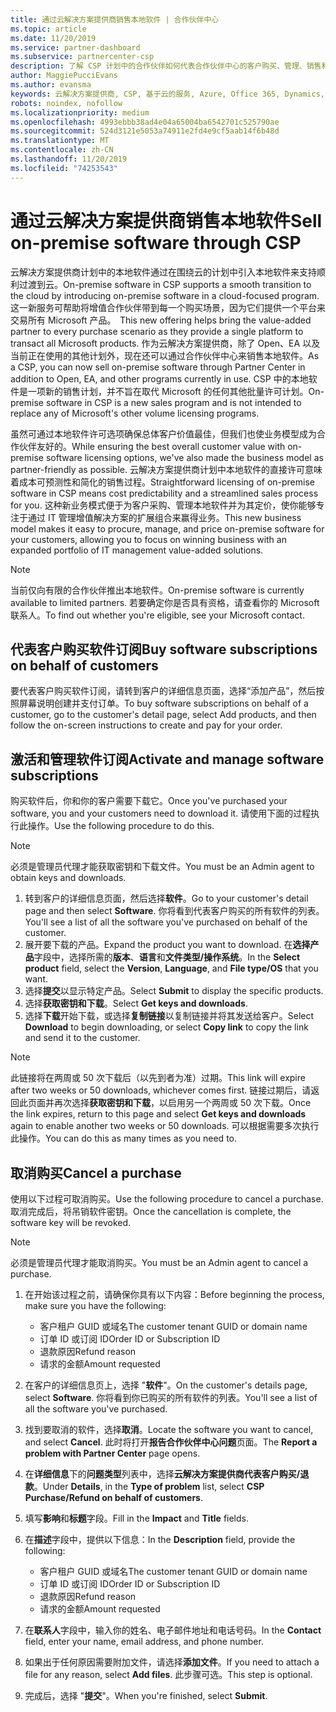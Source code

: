 ```yaml
---
title: 通过云解决方案提供商销售本地软件 | 合作伙伴中心
ms.topic: article
ms.date: 11/20/2019
ms.service: partner-dashboard
ms.subservice: partnercenter-csp
description: 了解 CSP 计划中的合作伙伴如何代表合作伙伴中心的客户购买、管理、销售和取消本地软件订阅。
author: MaggiePucciEvans
ms.author: evansma
keywords: 云解决方案提供商, CSP, 基于云的服务, Azure, Office 365, Dynamics, CSP 合作伙伴, 通过云解决方案提供商计划销售, 直接合作伙伴, 直接云解决方案提供商合作伙伴, 间接云解决方案提供商经销商, 直接云解决方案提供商, 间接云解决方案提供商, 直接模式, 间接模式, 间接经销商, 间接提供商, 提供商, 分销商, 云解决方案提供商计划
robots: noindex, nofollow
ms.localizationpriority: medium
ms.openlocfilehash: 4993ebbb38ad4e04a65004ba6542701c525790ae
ms.sourcegitcommit: 524d3121e5053a74911e2fd4e9cf5aab14f6b48d
ms.translationtype: MT
ms.contentlocale: zh-CN
ms.lasthandoff: 11/20/2019
ms.locfileid: "74253543"
---
```

# <a name="sell-on-premise-software-through-csp"></a><span data-ttu-id="29dd3-104">通过云解决方案提供商销售本地软件</span><span class="sxs-lookup"><span data-stu-id="29dd3-104">Sell on-premise software through CSP</span></span>

<span data-ttu-id="29dd3-105">云解决方案提供商计划中的本地软件通过在围绕云的计划中引入本地软件来支持顺利过渡到云。</span><span class="sxs-lookup"><span data-stu-id="29dd3-105">On-premise software in CSP supports a smooth transition to the cloud by introducing on-premise software in a cloud-focused program.</span></span><span data-ttu-id="29dd3-106">  这一新服务可帮助将增值合作伙伴带到每一个购买场景，因为它们提供一个平台来交易所有 Microsoft 产品。</span><span class="sxs-lookup"><span data-stu-id="29dd3-106">  This new offering helps bring the value-added partner to every purchase scenario as they provide a single platform to transact all Microsoft products.</span></span> <span data-ttu-id="29dd3-107">作为云解决方案提供商，除了 Open、EA 以及当前正在使用的其他计划外，现在还可以通过合作伙伴中心来销售本地软件。</span><span class="sxs-lookup"><span data-stu-id="29dd3-107">As a CSP, you can now sell on-premise software through Partner Center in addition to Open, EA, and other programs currently in use.</span></span> <span data-ttu-id="29dd3-108">CSP 中的本地软件是一项新的销售计划，并不旨在取代 Microsoft 的任何其他批量许可计划。</span><span class="sxs-lookup"><span data-stu-id="29dd3-108">On-premise software in CSP is a new sales program and is not intended to replace any of Microsoft's other volume licensing programs.</span></span> 
 
<span data-ttu-id="29dd3-109">虽然可通过本地软件许可选项确保总体客户价值最佳，但我们也使业务模型成为合作伙伴友好的。</span><span class="sxs-lookup"><span data-stu-id="29dd3-109">While ensuring the best overall customer value with on-premise software licensing options, we've also made the business model as partner-friendly as possible.</span></span> <span data-ttu-id="29dd3-110">云解决方案提供商计划中本地软件的直接许可意味着成本可预测性和简化的销售过程。</span><span class="sxs-lookup"><span data-stu-id="29dd3-110">Straightforward licensing of on-premise software in CSP means cost predictability and a streamlined sales process for you.</span></span> <span data-ttu-id="29dd3-111">这种新业务模式便于为客户采购、管理本地软件并为其定价，使你能够专注于通过 IT 管理增值解决方案的扩展组合来赢得业务。</span><span class="sxs-lookup"><span data-stu-id="29dd3-111">This new business model makes it easy to procure, manage, and price on-premise software for your customers, allowing you to focus on winning business with an expanded portfolio of IT management value-added solutions.</span></span> 

>[!NOTE]
><span data-ttu-id="29dd3-112">当前仅向有限的合作伙伴推出本地软件。</span><span class="sxs-lookup"><span data-stu-id="29dd3-112">On-premise software is currently available to limited partners.</span></span> <span data-ttu-id="29dd3-113">若要确定你是否具有资格，请查看你的 Microsoft 联系人。</span><span class="sxs-lookup"><span data-stu-id="29dd3-113">To find out whether you're eligible, see your Microsoft contact.</span></span> 


## <a name="buy-software-subscriptions-on-behalf-of-customers"></a><span data-ttu-id="29dd3-114">代表客户购买软件订阅</span><span class="sxs-lookup"><span data-stu-id="29dd3-114">Buy software subscriptions on behalf of customers</span></span>

<span data-ttu-id="29dd3-115">要代表客户购买软件订阅，请转到客户的详细信息页面，选择“添加产品”，然后按照屏幕说明创建并支付订单。</span><span class="sxs-lookup"><span data-stu-id="29dd3-115">To buy software subscriptions on behalf of a customer, go to the customer's detail page, select Add products, and then follow the on-screen instructions to create and pay for your order.</span></span>

## <a name="activate-and-manage-software-subscriptions"></a><span data-ttu-id="29dd3-116">激活和管理软件订阅</span><span class="sxs-lookup"><span data-stu-id="29dd3-116">Activate and manage software subscriptions</span></span>

<span data-ttu-id="29dd3-117">购买软件后，你和你的客户需要下载它。</span><span class="sxs-lookup"><span data-stu-id="29dd3-117">Once you've purchased your software, you and your customers need to download it.</span></span> <span data-ttu-id="29dd3-118">请使用下面的过程执行此操作。</span><span class="sxs-lookup"><span data-stu-id="29dd3-118">Use the following procedure to do this.</span></span> 

>[!NOTE]
><span data-ttu-id="29dd3-119">必须是管理员代理才能获取密钥和下载文件。</span><span class="sxs-lookup"><span data-stu-id="29dd3-119">You must be an Admin agent to obtain keys and downloads.</span></span> 

1. <span data-ttu-id="29dd3-120">转到客户的详细信息页面，然后选择**软件**。</span><span class="sxs-lookup"><span data-stu-id="29dd3-120">Go to your customer's detail page and then select **Software**.</span></span> <span data-ttu-id="29dd3-121">你将看到代表客户购买的所有软件的列表。</span><span class="sxs-lookup"><span data-stu-id="29dd3-121">You'll see a list of all the software you've purchased on behalf of the customer.</span></span> 
2.  <span data-ttu-id="29dd3-122">展开要下载的产品。</span><span class="sxs-lookup"><span data-stu-id="29dd3-122">Expand the product you want to download.</span></span> <span data-ttu-id="29dd3-123">在**选择产品**字段中，选择所需的**版本**、**语言**和**文件类型/操作系统**。</span><span class="sxs-lookup"><span data-stu-id="29dd3-123">In the **Select product** field, select the **Version**, **Language**, and **File type/OS** that you want.</span></span> 
3.  <span data-ttu-id="29dd3-124">选择**提交**以显示特定产品。</span><span class="sxs-lookup"><span data-stu-id="29dd3-124">Select **Submit** to display the specific products.</span></span> 
4.  <span data-ttu-id="29dd3-125">选择**获取密钥和下载**。</span><span class="sxs-lookup"><span data-stu-id="29dd3-125">Select **Get keys and downloads**.</span></span> 
5.  <span data-ttu-id="29dd3-126">选择**下载**开始下载，或选择**复制链接**以复制链接并将其发送给客户。</span><span class="sxs-lookup"><span data-stu-id="29dd3-126">Select **Download** to begin downloading, or select **Copy link** to copy the link and send it to the customer.</span></span> 

>[!NOTE]
><span data-ttu-id="29dd3-127">此链接将在两周或 50 次下载后（以先到者为准）过期。</span><span class="sxs-lookup"><span data-stu-id="29dd3-127">This link will expire after two weeks or 50 downloads, whichever comes first.</span></span> <span data-ttu-id="29dd3-128">链接过期后，请返回此页面并再次选择**获取密钥和下载**，以启用另一个两周或 50 次下载。</span><span class="sxs-lookup"><span data-stu-id="29dd3-128">Once the link expires, return to this page and select **Get keys and downloads** again to enable another two weeks or 50 downloads.</span></span> <span data-ttu-id="29dd3-129">可以根据需要多次执行此操作。</span><span class="sxs-lookup"><span data-stu-id="29dd3-129">You can do this as many times as you need to.</span></span> 


## <a name="cancel-a-purchase"></a><span data-ttu-id="29dd3-130">取消购买</span><span class="sxs-lookup"><span data-stu-id="29dd3-130">Cancel a purchase</span></span>
<span data-ttu-id="29dd3-131">使用以下过程可取消购买。</span><span class="sxs-lookup"><span data-stu-id="29dd3-131">Use the following procedure to cancel a purchase.</span></span> <span data-ttu-id="29dd3-132">取消完成后，将吊销软件密钥。</span><span class="sxs-lookup"><span data-stu-id="29dd3-132">Once the cancellation is complete, the software key will be revoked.</span></span> 

>[!NOTE]
><span data-ttu-id="29dd3-133">必须是管理员代理才能取消购买。</span><span class="sxs-lookup"><span data-stu-id="29dd3-133">You must be an Admin agent to cancel a purchase.</span></span> 

1.  <span data-ttu-id="29dd3-134">在开始该过程之前，请确保你具有以下内容：</span><span class="sxs-lookup"><span data-stu-id="29dd3-134">Before beginning the process, make sure you have the following:</span></span> 
    -   <span data-ttu-id="29dd3-135">客户租户 GUID 或域名</span><span class="sxs-lookup"><span data-stu-id="29dd3-135">The customer tenant GUID or domain name</span></span>
    -   <span data-ttu-id="29dd3-136">订单 ID 或订阅 ID</span><span class="sxs-lookup"><span data-stu-id="29dd3-136">Order ID or Subscription ID</span></span>
    -   <span data-ttu-id="29dd3-137">退款原因</span><span class="sxs-lookup"><span data-stu-id="29dd3-137">Refund reason</span></span>
    -   <span data-ttu-id="29dd3-138">请求的金额</span><span class="sxs-lookup"><span data-stu-id="29dd3-138">Amount requested</span></span>

2.  <span data-ttu-id="29dd3-139">在客户的详细信息页上，选择 "**软件**"。</span><span class="sxs-lookup"><span data-stu-id="29dd3-139">On the customer's details page, select **Software**.</span></span> <span data-ttu-id="29dd3-140">你将看到你已购买的所有软件的列表。</span><span class="sxs-lookup"><span data-stu-id="29dd3-140">You'll see a list of all the software you've purchased.</span></span> 

3.  <span data-ttu-id="29dd3-141">找到要取消的软件，选择**取消**。</span><span class="sxs-lookup"><span data-stu-id="29dd3-141">Locate the software you want to cancel, and select **Cancel**.</span></span> <span data-ttu-id="29dd3-142">此时将打开**报告合作伙伴中心问题**页面。</span><span class="sxs-lookup"><span data-stu-id="29dd3-142">The **Report a problem with Partner Center** page opens.</span></span> 

4.  <span data-ttu-id="29dd3-143">在**详细信息**下的**问题类型**列表中，选择**云解决方案提供商代表客户购买/退款**。</span><span class="sxs-lookup"><span data-stu-id="29dd3-143">Under **Details**, in the **Type of problem** list, select **CSP Purchase/Refund on behalf of customers**.</span></span>

5.  <span data-ttu-id="29dd3-144">填写**影响**和**标题**字段。</span><span class="sxs-lookup"><span data-stu-id="29dd3-144">Fill in the **Impact** and **Title** fields.</span></span> 

6.  <span data-ttu-id="29dd3-145">在**描述**字段中，提供以下信息：</span><span class="sxs-lookup"><span data-stu-id="29dd3-145">In the **Description** field, provide the following:</span></span> 
    -   <span data-ttu-id="29dd3-146">客户租户 GUID 或域名</span><span class="sxs-lookup"><span data-stu-id="29dd3-146">The customer tenant GUID or domain name</span></span>
    -   <span data-ttu-id="29dd3-147">订单 ID 或订阅 ID</span><span class="sxs-lookup"><span data-stu-id="29dd3-147">Order ID or Subscription ID</span></span>
    -   <span data-ttu-id="29dd3-148">退款原因</span><span class="sxs-lookup"><span data-stu-id="29dd3-148">Refund reason</span></span>
    -   <span data-ttu-id="29dd3-149">请求的金额</span><span class="sxs-lookup"><span data-stu-id="29dd3-149">Amount requested</span></span>

7.  <span data-ttu-id="29dd3-150">在**联系人**字段中，输入你的姓名、电子邮件地址和电话号码。</span><span class="sxs-lookup"><span data-stu-id="29dd3-150">In the **Contact** field, enter your name, email address, and phone number.</span></span> 

8.  <span data-ttu-id="29dd3-151">如果出于任何原因需要附加文件，请选择**添加文件**。</span><span class="sxs-lookup"><span data-stu-id="29dd3-151">If you need to attach a file for any reason, select **Add files**.</span></span> <span data-ttu-id="29dd3-152">此步骤可选。</span><span class="sxs-lookup"><span data-stu-id="29dd3-152">This step is optional.</span></span> 

9.  <span data-ttu-id="29dd3-153">完成后，选择 "**提交**"。</span><span class="sxs-lookup"><span data-stu-id="29dd3-153">When you're finished, select **Submit**.</span></span>